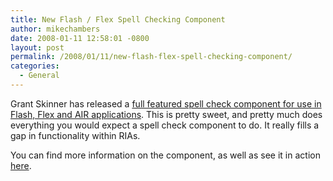 ```yaml
---
title: New Flash / Flex Spell Checking Component
author: mikechambers
date: 2008-01-11 12:58:01 -0800
layout: post
permalink: /2008/01/11/new-flash-flex-spell-checking-component/
categories:
  - General
---
```



Grant Skinner has released a [full featured spell check component for use in Flash, Flex and AIR applications][1]. This is pretty sweet, and pretty much does everything you would expect a spell check component to do. It really fills a gap in functionality within RIAs.

You can find more information on the component, as well as see it in action [here][1].

 [1]: http://www.gskinner.com/products/spl/about.php